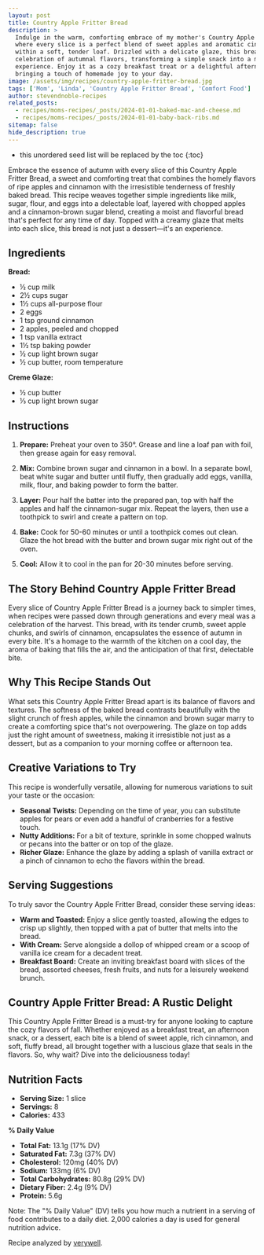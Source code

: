 ```yaml
---
layout: post
title: Country Apple Fritter Bread
description: >
  Indulge in the warm, comforting embrace of my mother's Country Apple Fritter Bread,
  where every slice is a perfect blend of sweet apples and aromatic cinnamon nestled
  within a soft, tender loaf. Drizzled with a delicate glaze, this bread is a
  celebration of autumnal flavors, transforming a simple snack into a memorable
  experience. Enjoy it as a cozy breakfast treat or a delightful afternoon indulgence,
  bringing a touch of homemade joy to your day.
image: /assets/img/recipes/country-apple-fritter-bread.jpg
tags: ['Mom', 'Linda', 'Country Apple Fritter Bread', 'Comfort Food']
author: stevendnoble-recipes
related_posts:
  - recipes/moms-recipes/_posts/2024-01-01-baked-mac-and-cheese.md
  - recipes/moms-recipes/_posts/2024-01-01-baby-back-ribs.md
sitemap: false
hide_description: true
---
```


* this unordered seed list will be replaced by the toc
{:toc}

Embrace the essence of autumn with every slice of this Country Apple Fritter Bread, a sweet and comforting treat that combines the homely flavors of ripe apples and cinnamon with the irresistible tenderness of freshly baked bread. This recipe weaves together simple ingredients like milk, sugar, flour, and eggs into a delectable loaf, layered with chopped apples and a cinnamon-brown sugar blend, creating a moist and flavorful bread that's perfect for any time of day. Topped with a creamy glaze that melts into each slice, this bread is not just a dessert—it's an experience.

## Ingredients

**Bread:**

* ½ cup milk
* 2½ cups sugar
* 1½ cups all-purpose flour
* 2 eggs
* 1 tsp ground cinnamon
* 2 apples, peeled and chopped
* 1 tsp vanilla extract
* 1½ tsp baking powder
* ½ cup light brown sugar
* ½ cup butter, room temperature

**Creme Glaze:**

* ½ cup butter
* ⅓ cup light brown sugar

## Instructions

1. **Prepare:** Preheat your oven to 350°. Grease and line a loaf pan with foil, then grease again for easy removal.

2. **Mix:** Combine brown sugar and cinnamon in a bowl. In a separate bowl, beat white sugar and butter until fluffy, then gradually add eggs, vanilla, milk, flour, and baking powder to form the batter.

3. **Layer:** Pour half the batter into the prepared pan, top with half the apples and half the cinnamon-sugar mix. Repeat the layers, then use a toothpick to swirl and create a pattern on top.

4. **Bake:** Cook for 50-60 minutes or until a toothpick comes out clean. Glaze the hot bread with the butter and brown sugar mix right out of the oven.

5. **Cool:** Allow it to cool in the pan for 20-30 minutes before serving.

## The Story Behind Country Apple Fritter Bread

Every slice of Country Apple Fritter Bread is a journey back to simpler times, when recipes were passed down through generations and every meal was a celebration of the harvest. This bread, with its tender crumb, sweet apple chunks, and swirls of cinnamon, encapsulates the essence of autumn in every bite. It's a homage to the warmth of the kitchen on a cool day, the aroma of baking that fills the air, and the anticipation of that first, delectable bite.

## Why This Recipe Stands Out

What sets this Country Apple Fritter Bread apart is its balance of flavors and textures. The softness of the baked bread contrasts beautifully with the slight crunch of fresh apples, while the cinnamon and brown sugar marry to create a comforting spice that's not overpowering. The glaze on top adds just the right amount of sweetness, making it irresistible not just as a dessert, but as a companion to your morning coffee or afternoon tea.

## Creative Variations to Try

This recipe is wonderfully versatile, allowing for numerous variations to suit your taste or the occasion:

* **Seasonal Twists:** Depending on the time of year, you can substitute apples for pears or even add a handful of cranberries for a festive touch.
* **Nutty Additions:** For a bit of texture, sprinkle in some chopped walnuts or pecans into the batter or on top of the glaze.
* **Richer Glaze:** Enhance the glaze by adding a splash of vanilla extract or a pinch of cinnamon to echo the flavors within the bread.

## Serving Suggestions

To truly savor the Country Apple Fritter Bread, consider these serving ideas:

* **Warm and Toasted:** Enjoy a slice gently toasted, allowing the edges to crisp up slightly, then topped with a pat of butter that melts into the bread.
* **With Cream:** Serve alongside a dollop of whipped cream or a scoop of vanilla ice cream for a decadent treat.
* **Breakfast Board:** Create an inviting breakfast board with slices of the bread, assorted cheeses, fresh fruits, and nuts for a leisurely weekend brunch.

## Country Apple Fritter Bread: A Rustic Delight

This Country Apple Fritter Bread is a must-try for anyone looking to capture the cozy flavors of fall. Whether enjoyed as a breakfast treat, an afternoon snack, or a dessert, each bite is a blend of sweet apple, rich cinnamon, and soft, fluffy bread, all brought together with a luscious glaze that seals in the flavors. So, why wait? Dive into the deliciousness today!

## Nutrition Facts

* **Serving Size:** 1 slice
* **Servings:** 8
* **Calories:** 433

**% Daily Value**

* **Total Fat:** 13.1g (17% DV)
* **Saturated Fat:** 7.3g (37% DV)
* **Cholesterol:** 120mg (40% DV)
* **Sodium:** 133mg (6% DV)
* **Total Carbohydrates:** 80.8g (29% DV)
* **Dietary Fiber:** 2.4g (9% DV)
* **Protein:** 5.6g

Note: The "% Daily Value" (DV) tells you how much a nutrient in a serving of food contributes to a daily diet. 2,000 calories a day is used for general nutrition advice.

Recipe analyzed by <a href="https://www.verywellfit.com/recipe-nutrition-analyzer-4157076" target="_blank">verywell</a>.

<script type="application/ld+json">
{
  "@context": "http://schema.org",
  "@type": "Recipe",
  "name": "Country Apple Fritter Bread",
  "image": "country-apple-fritter-bread.jpg",
  "author": {
    "@type": "Person",
    "name": "Steven D Noble"
  },
  "description": "Embrace the essence of autumn with this sweet and comforting Country Apple Fritter Bread, layered with ripe apples and cinnamon, and topped with a creamy glaze.",
  "prepTime": "PT20M",
  "cookTime": "PT1H",
  "totalTime": "PT1H20M",
  "recipeYield": "8 servings",
  "recipeIngredient": [
    "½ cup milk",
    "2½ cups sugar",
    "1½ cups all-purpose flour",
    "2 eggs",
    "1 tsp ground cinnamon",
    "2 apples, peeled and chopped",
    "1 tsp vanilla extract",
    "1½ tsp baking powder",
    "½ cup light brown sugar",
    "½ cup butter, room temperature",
    "½ cup butter (for glaze)",
    "⅓ cup light brown sugar (for glaze)"
  ],
  "recipeInstructions": [
    {
      "@type": "HowToStep",
      "text": "Preheat your oven to 350°. Grease and line a loaf pan with foil, then grease again for easy removal."
    },
    {
      "@type": "HowToStep",
      "text": "Combine brown sugar and cinnamon in a bowl. Beat white sugar and butter until fluffy, then gradually add eggs, vanilla, milk, flour, and baking powder."
    },
    {
      "@type": "HowToStep",
      "text": "Pour half the batter into the prepared pan, top with half the apples and cinnamon-sugar mix. Repeat layers, then swirl with a toothpick."
    },
    {
      "@type": "HowToStep",
      "text": "Bake for 50-60 minutes or until a toothpick comes out clean. Glaze with the mix of butter and brown sugar while hot."
    },
    {
      "@type": "HowToStep",
      "text": "Allow to cool in the pan for 20-30 minutes before serving."
    }
  ],
  "nutrition": {
    "@type": "NutritionInformation",
    "calories": "433",
    "fatContent": "13.1g",
    "saturatedFatContent": "7.3g",
    "cholesterolContent": "120mg",
    "sodiumContent": "133mg",
    "carbohydrateContent": "80.8g",
    "fiberContent": "2.4g",
    "sugarContent": "55.4g",
    "proteinContent": "5.6g"
  }
}

</script>
